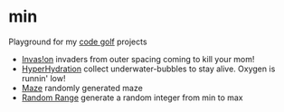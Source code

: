 min
=========

Playground for my [code golf] projects

  - [Invas!on] invaders from outer spacing coming to kill your mom!
  - [HyperHydration] collect underwater-bubbles to stay alive. Oxygen is runnin' low! 
  - [Maze] randomly generated maze
  - [Random Range] generate a random integer from min to max

[code golf]:http://en.wikipedia.org/wiki/Code_golf
[Invas!on]:https://github.com/misantronic/min/tree/master/invasion
[HyperHydration]:https://github.com/misantronic/min/tree/master/hyperhydration
[Maze]:https://github.com/misantronic/min/tree/master/maze
[Random Range]:https://github.com/misantronic/min/tree/master/random_range